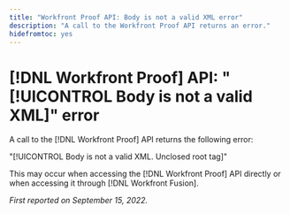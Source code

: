 ```yaml
---
title: "Workfront Proof API: Body is not a valid XML error"
description: "A call to the Workfront Proof API returns an error."
hidefromtoc: yes
---
```


# [!DNL Workfront Proof] API: "[!UICONTROL Body is not a valid XML]" error

<!--On WFP and WFF TOCs-->

A call to the [!DNL Workfront Proof] API returns the following error:

"[!UICONTROL Body is not a valid XML. Unclosed root tag]"

This may occur when accessing the [!DNL Workfront Proof] API directly or when accessing it through [!DNL Workfront Fusion].

_First reported on September 15, 2022._

